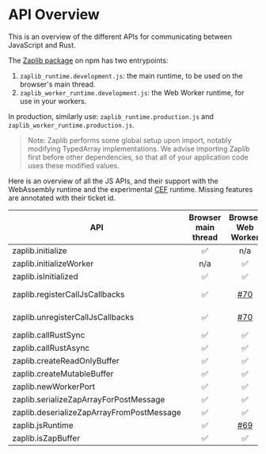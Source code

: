 # API Overview

This is an overview of the different APIs for communicating between JavaScript and Rust.

The [Zaplib package](https://www.npmjs.com/package/zaplib) on npm has two entrypoints:
1. `zaplib_runtime.development.js`: the main runtime, to be used on the browser's main thread.
2. `zaplib_worker_runtime.development.js`: the Web Worker runtime, for use in your workers.

In production, similarly use: `zaplib_runtime.production.js` and `zaplib_worker_runtime.production.js`.

> Note: Zaplib performs some global setup upon import, notably modifying TypedArray implementations. We advise importing Zaplib first before other dependencies, so that all of your application code uses these modified values.

Here is an overview of all the JS APIs, and their support with the WebAssembly runtime and the experimental [CEF](./cef.md) runtime.  Missing features are annotated with their ticket id.

| API                                         | Browser main thread | Browser Web Worker | [CEF](./cef.md) main thread | [CEF](./cef.md) Web Worker |
| ------------------------------------------- | :---------------: | :---------------: | :--------------: | :--------------: |
| zaplib.initialize                           |       ✅          |        n/a          |       ✅       |       n/a         |
| zaplib.initializeWorker                     |      n/a          |        ✅          |       n/a       |    [#69][2] |
| zaplib.isInitialized                        |       ✅          |        ✅          |       ✅        |   [#69][2] |
| zaplib.registerCallJsCallbacks              |       ✅          |      [#70][3]      |       ✅        |  [#69][2]  [#70][3] |
| zaplib.unregisterCallJsCallbacks            |       ✅          |      [#70][3]      |       ✅        |  [#69][2]  [#70][3] |
| zaplib.callRustSync                         |       ✅          |        ✅          |       ✅        |   [#69][2] |
| zaplib.callRustAsync                        |       ✅          |        ✅          |       ✅        |   [#69][2] |
| zaplib.createReadOnlyBuffer                 |       ✅          |        ✅          |       ✅        |   [#69][2] |
| zaplib.createMutableBuffer                  |       ✅          |        ✅          |       ✅        |   [#69][2] |
| zaplib.newWorkerPort                        |       ✅          |        ✅          |     [#69][2]    |   [#69][2] |
| zaplib.serializeZapArrayForPostMessage      |       ✅          |        ✅          |     [#69][2]    |   [#69][2] |
| zaplib.deserializeZapArrayFromPostMessage   |       ✅          |        ✅          |     [#69][2]    |   [#69][2] |
| zaplib.jsRuntime                            |       ✅          |      [#69][2]      |       ✅        |   [#69][2] |
| zaplib.isZapBuffer                          |       ✅          |        ✅          |       ✅        |    ✅       |

[1]: https://github.com/Zaplib/zaplib/issues/51
[2]: https://github.com/Zaplib/zaplib/issues/69
[3]: https://github.com/Zaplib/zaplib/issues/70
